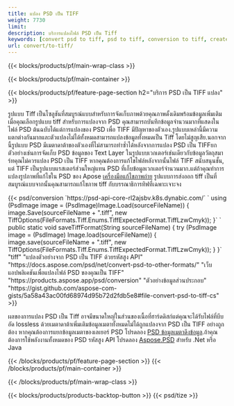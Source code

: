 ```yaml
---
title: แปลง PSD เป็น TIFF
weight: 7730
limit: 
description: บริการแปลงไฟล์ PSD เป็น Tiff
keywords: [convert psd to tiff, psd to tiff, conversion to tiff, create tiff from psd, print psd as tiff]
url: convert/to-tiff/
---
```


{{< blocks/products/pf/main-wrap-class >}}

{{< blocks/products/pf/main-container >}}

{{< blocks/products/pf/feature-page-section h2="บริการ PSD เป็น TIFF แปลง" >}}
<p>รูปแบบ Tiff เป็นโซลูชันที่สมบูรณ์แบบสำหรับการจัดเก็บภาพด้วยคุณภาพดั้งเดิมพร้อมข้อมูลเพิ่มเติมเมื่อคุณเลือกรูปแบบ tiff สำหรับการแปลงจาก PSD คุณสามารถบันทึกข้อมูลจำนวนมากที่แสดงในไฟล์ PSD ต้นฉบับได้แต่การแปลงของ PSD เพื่อ TIFF มีปัญหาของตัวเอง.รูปแบบเหล่านี้มีความแตกต่างกันมากและตัวแปลงไม่ได้ทั้งหมดสามารถแปลงข้อมูลทั้งหมดเป็น Tiff โดยไม่สูญเสีย.นอกจากนี้รูปแบบ PSD มีเมตาดาต้าของตัวเองที่ไม่สามารถทำซ้ำได้หลังจากการแปลง PSD เป็น TIFFยกตัวอย่างเช่นการจัดเก็บ PSD ข้อมูลของ Text Layer ในรูปแบบเวกเตอร์เช่นเดียวกับข้อมูลวัตถุสมาร์ทคุณไม่ควรแปลง PSD เป็น TIFF หากคุณต้องการแก้ไขไฟล์หลังจากนั้นไฟล์ TIFF สนับสนุนชั้น, แต่ TIFF เป็นรูปแบบแรสเตอร์ส่วนใหญ่แทน PSD ที่เก็บข้อมูลเวกเตอร์จำนวนมาก.แต่ถ้าคุณทำการแปลงรูปภาพที่แก้ไขใน PSD ของ Apose <a href="https://products.aspose.app/psd/photo-editor">เครื่องมือแก้ไขภาพถ่าย</a> รูปแบบการส่งออก tiff เป็นที่สมบูรณ์แบบจากนั้นคุณสามารถแก้ไขภาพ tiff กับบรรณาธิการทิฟที่เฉพาะเจาะจง</p>
{{< psd/conversion `https://psd-api-core-rl2ajsbv.k8s.dynabic.com/` 
`    using (PsdImage image = (PsdImage)Image.Load(sourceFileName))
    {
        image.Save(sourceFileName + ".tiff", new TiffOptions(FileFormats.Tiff.Enums.TiffExpectedFormat.TiffLzwCmyk));
    }` 
`     public static void saveTiffFormat(String sourceFileName) {
        try (PsdImage image = (PsdImage) Image.load(sourceFileName)) {
            image.save(sourceFileName + ".tiff", new TiffOptions(FileFormats.Tiff.Enums.TiffExpectedFormat.TiffLzwCmyk));
        }
    }` 
	"tiff" 
"แปลงตัวอย่างจาก PSD เป็น TIFF ด้วยรหัสสูง API"  "https://docs.aspose.com/psd/net/convert-psd-to-other-formats/" 
"เว็บแอปพลิเคชันเพื่อแปลงไฟล์ PSD ของคุณเป็น TIFF" "https://products.aspose.app/psd/conversion" 
"ตัวอย่างข้อมูลส่วนประกอบ" "https://gist.github.com/aspose-com-gists/5a58a43ac00fd68974d95b72d2fdb5e8#file-convert-psd-to-tiff-cs" >}}
<p>ผลของการแปลง PSD เป็น Tiff อาจมีขนาดใหญ่ในส่วนของเนื้อที่ฮาร์ดดิสก์แต่คุณจะได้รับไฟล์ที่บีบอัด lossless ด้วยเมตาดาต้าเพิ่มเติมข้อมูลเมตาทั้งหมดไม่ได้ถูกแปลงจาก PSD เป็น TIFF อย่างถูกต้อง หากคุณต้องการแยกข้อมูลเมตาของเลเยอร์ PSD โปรดลอง <a href="https://products.aspose.app/psd/metadata">PSD ข้อมูลเมตาดึงข้อมูล</a>.ถ้าคุณต้องการใช้พลังงานทั้งหมดของ PSD รหัสสูง API โปรดลอง <a href="/psd">Aspose.PSD</a> สำหรับ .Net หรือ Java</p>
{{< /blocks/products/pf/feature-page-section >}}
{{< /blocks/products/pf/main-container >}}


{{< /blocks/products/pf/main-wrap-class >}}

{{< blocks/products/products-backtop-button >}}
{{< psd/tize >}}
